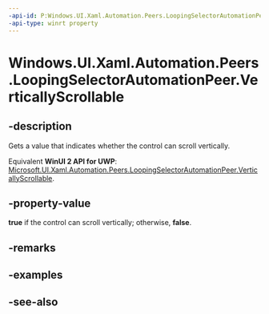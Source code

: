 ```yaml
---
-api-id: P:Windows.UI.Xaml.Automation.Peers.LoopingSelectorAutomationPeer.VerticallyScrollable
-api-type: winrt property
---
```


<!-- Property syntax
public bool VerticallyScrollable { get; }
-->

# Windows.UI.Xaml.Automation.Peers.LoopingSelectorAutomationPeer.VerticallyScrollable

## -description
Gets a value that indicates whether the control can scroll vertically.

Equivalent **WinUI 2 API for UWP**: [Microsoft.UI.Xaml.Automation.Peers.LoopingSelectorAutomationPeer.VerticallyScrollable](/windows/winui/api/microsoft.ui.xaml.automation.peers.loopingselectorautomationpeer.verticallyscrollable).

## -property-value
**true** if the control can scroll vertically; otherwise, **false**.

## -remarks

## -examples

## -see-also
